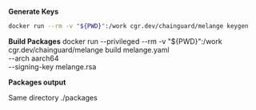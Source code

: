 **Generate Keys**

```bash
docker run --rm -v "${PWD}":/work cgr.dev/chainguard/melange keygen
```

**Build Packages**
docker run --privileged --rm -v "${PWD}":/work \
  cgr.dev/chainguard/melange build melange.yaml \
  --arch aarch64 \
  --signing-key melange.rsa

**Packages output**

Same directory ./packages 
